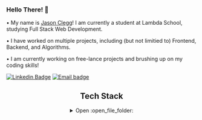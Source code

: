 ### Hello There! 👋

• My name is [Jason Clegg](https://www.linkedin.com/in/jason-clegg-42035a1aa/)! I am currently a student at Lambda School, studying Full Stack Web Development.

• I have worked on multiple projects, including (but not limitied to) Frontend, Backend, and Algorithms.

• I am currently working on free-lance projects and brushing up on my coding skills!

[![Linkedin Badge](https://img.shields.io/badge/-LinkedIn-blue?style=plastic-square&logo=Linkedin&logoColor=white)](https://www.linkedin.com/in/jason-clegg-42035a1aa/)
[![Email badge](https://img.shields.io/badge/✉️-contact-brightgreen)](mailto:tjason.clegg@gmail.com)</br>

<h2 align="center">Tech Stack</h2>


<details>
  <summary align="center">
    Open :open_file_folder:
  </summary
      
  <br>
  <table align="center">
  <tbody>
  <tr>
  <td align="center" width="20%">
  <span><br><center>JavaScript</center></br></span> 
  <img height=60px src="./assets/js.png"> 
  </td>
  <td align="center" width="20%">
  <span><br><center>Vercel</center></br></span> 
  <img height=60px src="./assets/vercel.png"> 
  </td>
  <td align="center" width="20%">
  <span><br><center>Postgres SQL</center></br></span> 
  <img height=60px src="./assets/postgres.png"> 
  </td>
  </tr>
  
  <tr>
  <td align="center" width="20%">
  <span><br><center>React.js</center></br></span> 
  <img height=60px src="./assets/react.png"> 
  </td>
  <td align="center" width="20%">
  <span><br><center>Git</center></br></span> 
  <img height=60px src="./assets/git.jpeg"> 
  </td>
  <td align="center" width="20%">
  <span><br><center>Python</center></br></span> 
  <img height=60px src="./assets/python.png"> 
  </td>
  </tr>

  <tr>
  <td align="center" width="20%">
  <span><br><center>Node.js</center></br></span> 
  <img height=60px src="./assets/node.jpg"> 
  </td>
  <td align="center" width="20%">
  <span><br><center>Visual Studio Code</center></br></span> 
  <img height=60px src="./assets/vscode.jpg"> 
  </td>
  </tr>
  </tbody>
  </table>
</details>
